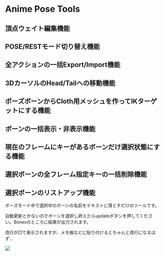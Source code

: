 # Anime Pose Tools

## 頂点ウェイト編集機能

## POSE/RESTモード切り替え機能

## 全アクションの一括Export/Import機能

## 3DカーソルのHead/Tailへの移動機能

## ポーズボーンからCloth用メッシュを作ってIKターゲットにする機能

## ボーンの一括表示・非表示機能

## 現在のフレームにキーがあるボーンだけ選択状態にする機能

## 選択ボーンの全フレーム指定キーの一括削除機能

## 選択ボーンのリストアップ機能


ポーズモード中で選択中のボーンの名前をテキストに落とすだけのツールです。

自動更新とかないのでボーンを選択し終えたらupdateボタンを押してください。Bonesのところに結果が出力されます。

改行が□で表示されますが、メモ帳などに貼り付けるとちゃんと改行になるはず…

<img src="https://github.com/oja-bitterlife/AnimePoseTools/blob/main/screenshot/selected_bone_list.png">


